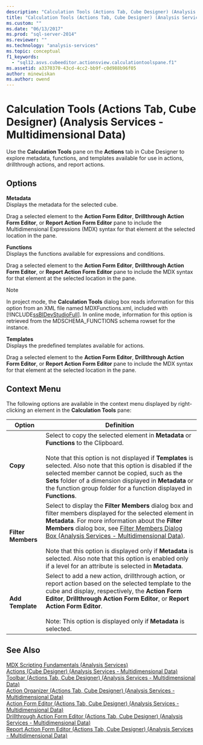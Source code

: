 ```yaml
---
description: "Calculation Tools (Actions Tab, Cube Designer) (Analysis Services - Multidimensional Data)"
title: "Calculation Tools (Actions Tab, Cube Designer) (Analysis Services - Multidimensional Data) | Microsoft Docs"
ms.custom: ""
ms.date: "06/13/2017"
ms.prod: "sql-server-2014"
ms.reviewer: ""
ms.technology: "analysis-services"
ms.topic: conceptual
f1_keywords: 
  - "sql12.asvs.cubeeditor.actionsview.calculationtoolspane.f1"
ms.assetid: a3370370-43cd-4cc2-bb9f-c0d988b96f05
author: minewiskan
ms.author: owend
---
```

# Calculation Tools (Actions Tab, Cube Designer) (Analysis Services - Multidimensional Data)
  Use the **Calculation Tools** pane on the **Actions** tab in Cube Designer to explore metadata, functions, and templates available for use in actions, drillthrough actions, and report actions.  
  
## Options  
 **Metadata**  
 Displays the metadata for the selected cube.  
  
 Drag a selected element to the **Action Form Editor**, **Drillthrough Action Form Editor**, or **Report Action Form Editor** pane to include the Multidimensional Expressions (MDX) syntax for that element at the selected location in the pane.  
  
 **Functions**  
 Displays the functions available for expressions and conditions.  
  
 Drag a selected element to the **Action Form Editor**, **Drillthrough Action Form Editor**, or **Report Action Form Editor** pane to include the MDX syntax for that element at the selected location in the pane.  
  
> [!NOTE]  
>  In project mode, the **Calculation Tools** dialog box reads information for this option from an XML file named MDXFunctions.xml, included with [!INCLUDE[ssBIDevStudioFull](../includes/ssbidevstudiofull-md.md)]. In online mode, information for this option is retrieved from the MDSCHEMA_FUNCTIONS schema rowset for the instance.  
  
 **Templates**  
 Displays the predefined templates available for actions.  
  
 Drag a selected element to the **Action Form Editor**, **Drillthrough Action Form Editor**, or **Report Action Form Editor** pane to include the MDX syntax for that element at the selected location in the pane.  
  
## Context Menu  
 The following options are available in the context menu displayed by right-clicking an element in the **Calculation Tools** pane:  
  
|Option|Definition|  
|------------|----------------|  
|**Copy**|Select to copy the selected element in **Metadata** or **Functions** to the Clipboard.<br /><br /> Note that this option is not displayed if **Templates** is selected. Also note that this option is disabled if the selected member cannot be copied, such as the **Sets** folder of a dimension displayed in **Metadata** or the function group folder for a function displayed in **Functions**.|  
|**Filter Members**|Select to display the **Filter Members** dialog box and filter members displayed for the selected element in **Metadata**. For more information about the **Filter Members** dialog box, see [Filter Members Dialog Box &#40;Analysis Services - Multidimensional Data&#41;](filter-members-dialog-box-analysis-services-multidimensional-data.md).<br /><br /> Note that this option is displayed only if **Metadata** is selected. Also note that this option is enabled only if a level for an attribute is selected in **Metadata**.|  
|**Add Template**|Select to add a new action, drillthrough action, or report action based on the selected template to the cube and display, respectively, the **Action Form Editor**, **Drillthrough Action Form Editor**, or **Report Action Form Editor**.<br /><br /> Note: This option is displayed only if **Metadata** is selected.|  
  
## See Also  
 [MDX Scripting Fundamentals &#40;Analysis Services&#41;](multidimensional-models/mdx/mdx-scripting-fundamentals-analysis-services.md)   
 [Actions &#40;Cube Designer&#41; &#40;Analysis Services - Multidimensional Data&#41;](actions-cube-designer-analysis-services-multidimensional-data.md)   
 [Toolbar &#40;Actions Tab, Cube Designer&#41; &#40;Analysis Services - Multidimensional Data&#41;](toolbar-actions-tab-cube-designer-analysis-services-multidimensional-data.md)   
 [Action Organizer &#40;Actions Tab, Cube Designer&#41; &#40;Analysis Services - Multidimensional Data&#41;](action-organizer-cube-designer-analysis-services-multidimensional-data.md)   
 [Action Form Editor &#40;Actions Tab, Cube Designer&#41; &#40;Analysis Services - Multidimensional Data&#41;](action-form-editor-cube-designer-analysis-services-multidimensional-data.md)   
 [Drillthrough Action Form Editor &#40;Actions Tab, Cube Designer&#41; &#40;Analysis Services - Multidimensional Data&#41;](drillthrough-action-form-editor-cube-designer-analysis-services-multidimensional-data.md)   
 [Report Action Form Editor &#40;Actions Tab, Cube Designer&#41; &#40;Analysis Services - Multidimensional Data&#41;](report-action-form-editor-cube-designer-analysis-services-multidimensional-data.md)  
  
  
